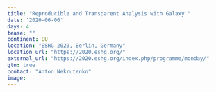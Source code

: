```yaml
---
title: "Reproducible and Transparent Analysis with Galaxy "
date: '2020-06-06'
days: 4
tease: ""
continent: EU
location: "ESHG 2020, Berlin, Germany"
location_url: "https://2020.eshg.org/"
external_url: "https://2020.eshg.org/index.php/programme/monday/"
gtn: true
contact: "Anton Nekrutenko"
image: 
---
```

